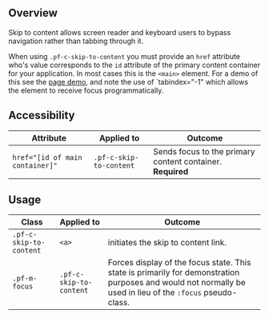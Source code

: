 ## Overview

Skip to content allows screen reader and keyboard users to bypass navigation rather than tabbing through it.

When using `.pf-c-skip-to-content` you must provide an `href` attribute who's value corresponds to the `id` attribute of the primary content container for your application. In most cases this is the `<main>` element. For a demo of this see the [page demo](../../../demos/Page/examples), and note the use of `tabindex="-1" which allows the element to receive focus programmatically.

## Accessibility

| Attribute | Applied to | Outcome |
| -- | -- | -- |
| `href="[id of main container]"` | `.pf-c-skip-to-content` | Sends focus to the primary content container. **Required** |

## Usage

| Class | Applied to | Outcome |
| -- | -- | -- |
| `.pf-c-skip-to-content` | `<a>` |  initiates the skip to content link. |
| `.pf-m-focus` | `.pf-c-skip-to-content` |  Forces display of the focus state. This state is primarily for demonstration purposes and would not normally be used in lieu of the `:focus` pseudo-class. |
